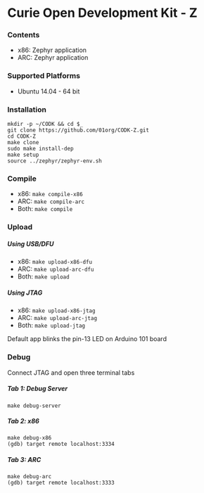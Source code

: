 # Curie Open Development Kit - Z

### Contents

  - x86: Zephyr application
  - ARC: Zephyr application

### Supported Platforms
 - Ubuntu 14.04 - 64 bit

### Installation
```
mkdir -p ~/CODK && cd $_
git clone https://github.com/01org/CODK-Z.git
cd CODK-Z
make clone
sudo make install-dep
make setup
source ../zephyr/zephyr-env.sh
```

### Compile
- x86: `make compile-x86`
- ARC: `make compile-arc`
- Both: `make compile`

### Upload

##### Using USB/DFU
- x86: `make upload-x86-dfu`
- ARC: `make upload-arc-dfu`
- Both: `make upload`

##### Using JTAG
- x86: `make upload-x86-jtag`
- ARC: `make upload-arc-jtag`
- Both: `make upload-jtag`

Default app blinks the pin-13 LED on Arduino 101 board

### Debug
Connect JTAG and open three terminal tabs

##### Tab 1: Debug Server
`make debug-server`

##### Tab 2: x86
`make debug-x86`    
`(gdb) target remote localhost:3334`

##### Tab 3: ARC
`make debug-arc`    
`(gdb) target remote localhost:3333`
